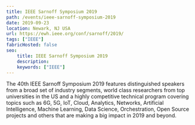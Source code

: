 ```yaml
---
title: IEEE Sarnoff Symposium 2019
path: /events/ieee-sarnoff-symposium-2019
date: 2019-09-23
location: Newark, NJ USA
url: https://ewh.ieee.org/conf/sarnoff/2019/
tags: ["IEEE"]
fabricHosted: false
seo:
    title: IEEE Sarnoff Symposium 2019
    description: 
    keywords: ["IEEE"]
---
```


The 40th IEEE Sarnoff Symposium 2019 features distinguished speakers from a broad set of industry segments, world class researchers from top universities in the US and a highly competitive technical program covering topics such as 6G, 5G, IoT, Cloud, Analytics, Networks, Artificial Intelligence, Machine Learning, Data Science, Orchestration, Open Source projects and others that are making a big impact in 2019 and beyond. 
